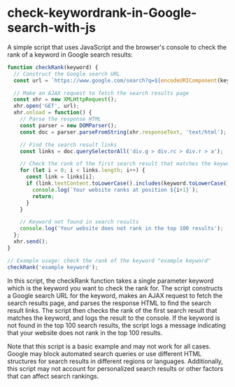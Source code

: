 # check-keywordrank-in-Google-search-with-js
A simple script that uses JavaScript and the browser's console to check the rank of a keyword in Google search results:

```javascript
function checkRank(keyword) {
  // Construct the Google search URL
  const url = `https://www.google.com/search?q=${encodeURIComponent(keyword)}`;

  // Make an AJAX request to fetch the search results page
  const xhr = new XMLHttpRequest();
  xhr.open('GET', url);
  xhr.onload = function() {
    // Parse the response HTML
    const parser = new DOMParser();
    const doc = parser.parseFromString(xhr.responseText, 'text/html');

    // Find the search result links
    const links = doc.querySelectorAll('div.g > div.rc > div.r > a');

    // Check the rank of the first search result that matches the keyword
    for (let i = 0; i < links.length; i++) {
      const link = links[i];
      if (link.textContent.toLowerCase().includes(keyword.toLowerCase())) {
        console.log(`Your website ranks at position ${i+1}`);
        return;
      }
    }

    // Keyword not found in search results
    console.log('Your website does not rank in the top 100 results');
  };
  xhr.send();
}

// Example usage: check the rank of the keyword "example keyword"
checkRank('example keyword');

```
In this script, the checkRank function takes a single parameter keyword which is the keyword you want to check the rank for. The script constructs a Google search URL for the keyword, makes an AJAX request to fetch the search results page, and parses the response HTML to find the search result links. The script then checks the rank of the first search result that matches the keyword, and logs the result to the console. If the keyword is not found in the top 100 search results, the script logs a message indicating that your website does not rank in the top 100 results.

Note that this script is a basic example and may not work for all cases. Google may block automated search queries or use different HTML structures for search results in different regions or languages. Additionally, this script may not account for personalized search results or other factors that can affect search rankings.
